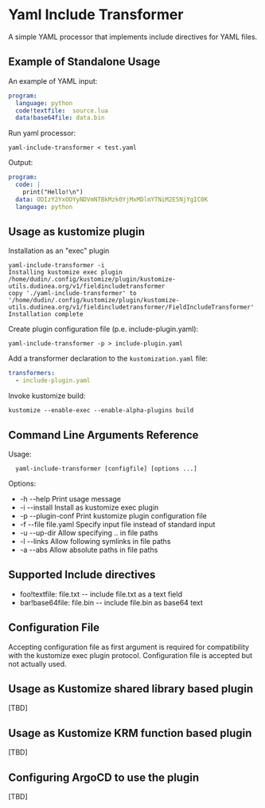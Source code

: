 Yaml Include Transformer
========================

A simple YAML processor that implements include directives for YAML files.

## Example of Standalone Usage

An example of YAML input:


```yaml
program:
  language: python
  code!textfile:  source.lua
  data!base64file: data.bin

```

Run yaml processor:

```shell
yaml-include-transformer < test.yaml
```

Output:

```yaml
program:
  code: |
    print("Hello!\n")
  data: ODIzY2YxODYyNDVmNTBkMzk0YjMxMDlmYTNiM2E5NjYgIC0K
  language: python
```

## Usage as kustomize plugin

Installation as an "exec" plugin

```shell
yaml-include-transformer -i
Installing kustomize exec plugin /home/dudin/.config/kustomize/plugin/kustomize-utils.dudinea.org/v1/fieldincludetransformer
copy './yaml-include-transformer' to '/home/dudin/.config/kustomize/plugin/kustomize-utils.dudinea.org/v1/fieldincludetransformer/FieldIncludeTransformer'
Installation complete
```

Create plugin configuration file (p.e. include-plugin.yaml):

```shell
yaml-include-transformer -p > include-plugin.yaml

```

Add a transformer declaration to the `kustomization.yaml` file:

```yaml
transformers:
  - include-plugin.yaml
```
Invoke kustomize build:

```shell
kustomize --enable-exec --enable-alpha-plugins build 
```

## Command Line Arguments Reference


Usage: 

```
  yaml-include-transformer [configfile] [options ...]
```
Options:

* -h --help	          Print usage message
* -i --install        Install as kustomize exec plugin
* -p --plugin-conf    Print kustomize plugin configuration file
* -f --file file.yaml Specify input file instead of standard input
* -u --up-dir         Allow specifying .. in file paths
* -l --links          Allow following symlinks in file paths
* -a --abs            Allow absolute paths in file paths


## Supported Include directives

* foo!textfile: file.txt    -- include file.txt as a text field
* bar!base64file: file.bin  -- include file.bin as base64 text


## Configuration File

Accepting configuration file as first argument is required for
compatibility with the kustomize exec plugin protocol. Configuration
file is accepted but not actually used.

## Usage as Kustomize shared library based plugin

[TBD]

## Usage as Kustomize KRM function based plugin

[TBD]

## Configuring ArgoCD to use the plugin

[TBD]





